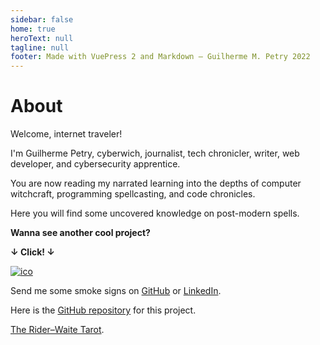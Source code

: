 ```yaml
---
sidebar: false
home: true
heroText: null
tagline: null
footer: Made with VuePress 2 and Markdown — Guilherme M. Petry 2022
---
```


# About

Welcome, internet traveler!

I'm Guilherme Petry, cyberwich, journalist, tech chronicler, writer, web developer, and cybersecurity apprentice.

You are now reading my narrated learning into the depths of computer witchcraft, programming spellcasting, and code chronicles.

Here you will find some uncovered knowledge on post-modern spells.

**Wanna see another cool project?**

**↓ Click! ↓**

[![ico](https://reported.space/favicon.ico)](https://reported.space/)

Send me some smoke signs on [GitHub](https://github.com/petry078) or [LinkedIn](https://linkedin.com/in/petry078). 

Here is the [GitHub repository](https://github.com/petry078/spellblog) for this project.

[The Rider–Waite Tarot](https://en.wikipedia.org/wiki/Rider%E2%80%93Waite_Tarot).
